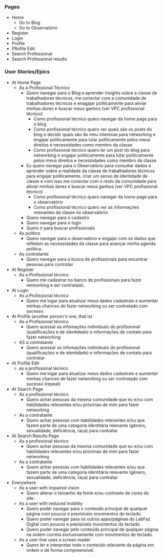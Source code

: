 
### Pages
- Home
	- Go to Blog
	- Go to Observatório
- Register
- Login
- Profile
- PRofile Edit
- Search Professional
- Search Professional results


### User Stories/Epics
- At Home Page
	- As a Profissional Técnico
		- Quero navegar para o Blog e aprender insights sobre a classe de trabalhadores técnicos, me conectar com a comunidade de trabalhadores técnicos e enagajar politicamente para aliviar minhas dores e buscar meus ganhos (ver VPC profissional técnico)
			- Como profissional técnico quero navegar da home page para o blog
			- Como profissional técnico quero ver quais são os posts do blog e decidir quais são do meu interesse para networking e engajar politicamente para lutar politicamente pelos meus direitos e necessidades como membro da classe.
			- Como profissional técnico quero ler um post do blog para networking e engajar politicamente para lutar politicamente pelos meus direitos e necessidades como membro da classe
		- Eu quero navegar para o Observatório para consultar dados e aprender sobre a realidade da classe de trabalhadores técnicos para engajar politicamente, criar um senso de identidade de classe e com isso me conectar com o resto da comunidade para aliviar minhas dores e buscar meus ganhos (ver VPC profissional técnico)
			- Como profissional técnico quero navegar da home page para o observatório
			- Como profissional técnico quero ver as informações relevantes da classe no observatório
		- Quero navegar para o cadastro
		- Quero navegar para o login
		- Quero ir para buscar profissionais
	- As político
		- Quero navegar para o observatório e engajar com os dados que refletem as necessidades da classe para avançar minha agenda política.
	- As contratante
		- Quero navegar para a busca de profissionais para encontrar pessoas para contratar
- At Register
	- As a Profissional técnico
		- Quero me cadastrar no banco de profissionais para fazer networking e ser contratado.
- At Login
	- As a Profissional técnico
		- Quero me logar para atualizar meus dados cadastrais e aumentar minhas chances de fazer networking ou ser contratado com sucesso.
- At Profile (another person's one, that is)
	- As a Profissional técnico
		- Quero acessar as infomações individuais do profissional (qualificações e de identidade) e informações de contato para fazer networking
	- AS a contratante
		- Quero acessar as infomações individuais do profissional (qualificações e de identidade) e informações de contato para contratar
- At Profile Edit
	- as a profissional técnico
		- Quero me logar para atualizar meus dados cadastrais e aumentar minhas chances de fazer networking ou ser contratado com sucesso (repeat)
- At Search Page
	- As a profissional técnico
		- Quero achar pessoas da mesma comunidade que eu e/ou com habilidades relevantes e/ou próximas de mim para fazer networking
	- As a contratante
		- Quero achar pessoas com habilidades relevantes e/ou que fazem parte de uma categoria identitária relevante (gênero, sexualidade, deficiência, raça) para contratar
- At Search Results Page
	- As a profissional técnico
		- Quero achar pessoas da mesma comunidade que eu e/ou com habilidades relevantes e/ou próximas de mim para fazer networking
	- As a contratante
		- Quero achar pessoas com habilidades relevantes e/ou que fazem parte de uma categoria identitária relevante (gênero, sexualidade, deficiência, raça) para contratar
- Everywhere
	- As a user with impaired vision
		- Quero alterar o tamanho da fonte e/ou contraste de cores do site.
	- As a user with reduced mobility
		- Quero poder navegar para o conteúdo principal de qualquer página com poucos e previsíveis movimentos do teclado.
		- Quero poder navegar para os outros apps/páginas do LabFaz Digital com poucos e previsíveis movimentos do teclado.
		- Quero poder navegar pelo conteúdo principal de qualquer página na ordem correta exclusivamente com movimentos de teclado.
	- As a user that uses a screen reader
		- Quero ler e interpretar todo o conteúdo relevante da página em ordem e de forma compreensível.


